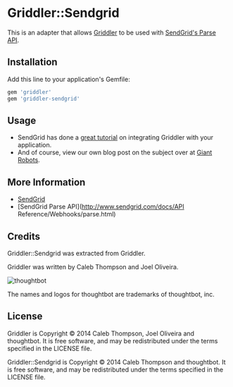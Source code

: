 Griddler::Sendgrid
==================

This is an adapter that allows [Griddler](/thoughtbot/griddler) to be used with
[SendGrid's Parse API].

[SendGrid's Parse API]: http://sendgrid.com/docs/API%20Reference/Webhooks/parse.html

Installation
------------

Add this line to your application's Gemfile:

```ruby
gem 'griddler'
gem 'griddler-sendgrid'
```

Usage
-----

* SendGrid has done a [great
  tutorial](http://blog.sendgrid.com/receiving-email-in-your-rails-app-with-griddler/)
  on integrating Griddler with your application.
* And of course, view our own blog post on the subject over at [Giant
  Robots](http://robots.thoughtbot.com/handle-incoming-email-with-griddler).

More Information
----------------

* [SendGrid](http://www.sendgrid.com)
* [SendGrid Parse API](http://www.sendgrid.com/docs/API Reference/Webhooks/parse.html)

Credits
-------

Griddler::Sendgrid was extracted from Griddler.

Griddler was written by Caleb Thompson and Joel Oliveira.

![thoughtbot](http://thoughtbot.com/images/tm/logo.png)

The names and logos for thoughtbot are trademarks of thoughtbot, inc.

License
-------

Griddler is Copyright © 2014 Caleb Thompson, Joel Oliveira and thoughtbot. It is
free software, and may be redistributed under the terms specified in the LICENSE
file.

Griddler::Sendgrid is Copyright © 2014 Caleb Thompson and thoughtbot. It is free
software, and may be redistributed under the terms specified in the LICENSE
file.
